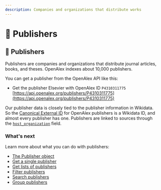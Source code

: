```yaml
---
description: Companies and organizations that distribute works
---
```


# 🏢 Publishers

## 🏢 Publishers

Publishers are companies and organizations that distribute journal articles, books, and theses. OpenAlex indexes about 10,000 publishers.

You can get a publisher from the OpenAlex API like this:

* Get the publisher Elsevier with OpenAlex ID `P4310311775`\
  [https://api.openalex.org/publishers/P4310311775](https://api.openalex.org/publishers/P4310311775)

Our publisher data is closely tied to the publisher information in Wikidata. So the [Canonical External ID](../../the-api/get-single-entities/#canonical-external-ids) for OpenAlex publishers is a Wikidata ID, and almost every publisher has one. Publishers are linked to sources through the [`host_organization`](../sources/source-object.md#host\_organization) field.

### What's next

Learn more about what you can do with publishers:

* [The Publisher object](publisher-object.md)
* [Get a single publisher](get-a-single-publisher.md)
* [Get lists of publishers](get-lists-of-publishers.md)
* [Filter publishers](../../the-api/filters/filter-publishers.md)
* [Search publishers](search-publishers.md)
* [Group publishers](group-publishers.md)
